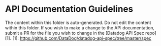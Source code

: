 # API Documentation Guidelines

The content within this folder is auto-generated. Do not edit the content within this folder. If you wish to make a change to the API documentation, submit a PR for the file you wish to change in the [Datadog API Spec repo][1].
[1]: https://github.com/DataDog/datadog-api-spec/tree/master/spec
